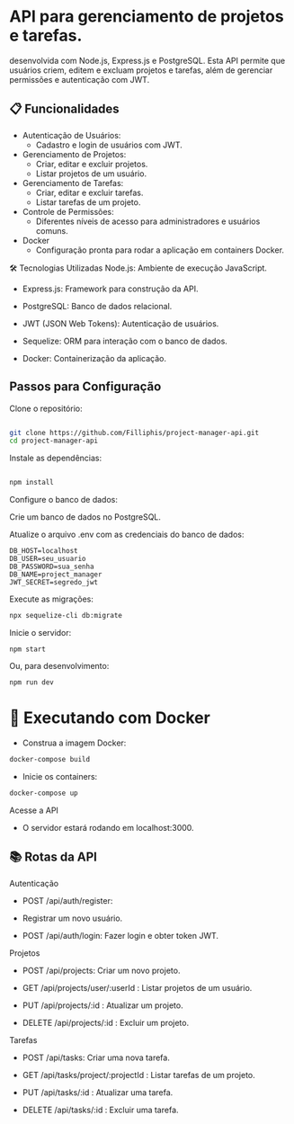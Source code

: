# API para gerenciamento de projetos e tarefas.
desenvolvida com Node.js, Express.js e PostgreSQL. Esta API permite que usuários criem, editem e excluam projetos e tarefas, além de gerenciar permissões e autenticação com JWT.
## 📋 Funcionalidades

- Autenticação de Usuários:
    - Cadastro e login de usuários com JWT.
- Gerenciamento de Projetos:
    - Criar, editar e excluir projetos.
    - Listar projetos de um usuário.
- Gerenciamento de Tarefas:
    - Criar, editar e excluir tarefas.
    - Listar tarefas de um projeto.
- Controle de Permissões:
    - Diferentes níveis de acesso para administradores e usuários comuns.
- Docker
    - Configuração pronta para rodar a aplicação em containers Docker.


🛠️ Tecnologias Utilizadas
Node.js: Ambiente de execução JavaScript.

- Express.js: Framework para construção da API.

- PostgreSQL: Banco de dados relacional.

- JWT (JSON Web Tokens): Autenticação de usuários.

- Sequelize: ORM para interação com o banco de dados.

- Docker: Containerização da aplicação.


## Passos para Configuração
Clone o repositório:

```bash

git clone https://github.com/Filliphis/project-manager-api.git
cd project-manager-api
```
Instale as dependências:
``` bash

npm install
```
Configure o banco de dados:

Crie um banco de dados no PostgreSQL.

Atualize o arquivo .env com as credenciais do banco de dados:
```
DB_HOST=localhost
DB_USER=seu_usuario
DB_PASSWORD=sua_senha
DB_NAME=project_manager
JWT_SECRET=segredo_jwt

```
Execute as migrações:
``` bash
npx sequelize-cli db:migrate
```
Inicie o servidor:
```
npm start
```
Ou, para desenvolvimento:
```
npm run dev
```
# 🐳 Executando com Docker
- Construa a imagem Docker:
``` bash
docker-compose build
```
- Inicie os containers: 
``` bash
docker-compose up
```
Acesse a API
- O servidor estará rodando em localhost:3000.

## 📚 Rotas da API
Autenticação
- POST /api/auth/register: 
- Registrar um novo usuário.

- POST /api/auth/login: Fazer login e obter token JWT.

Projetos

- POST /api/projects: Criar um novo projeto.

- GET /api/projects/user/:userId : Listar projetos de um usuário.

- PUT /api/projects/:id : Atualizar um projeto.

- DELETE /api/projects/:id : Excluir um projeto.

Tarefas

- POST /api/tasks: Criar uma nova tarefa.

- GET /api/tasks/project/:projectId : Listar tarefas de um projeto.

- PUT /api/tasks/:id : Atualizar uma tarefa.

- DELETE /api/tasks/:id : Excluir uma tarefa.
